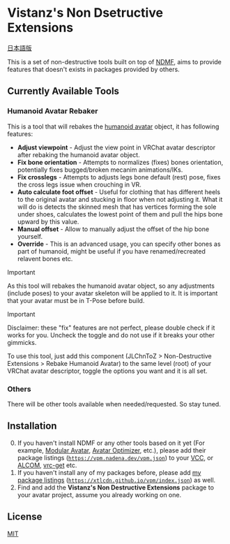 # Vistanz's Non Dsetructive Extensions

[日本語版](README.JA.md)

This is a set of non-destructive tools built on top of [NDMF](https://ndmf.nadena.dev/), aims to provide features that doesn't exists in packages provided by others.

## Currently Available Tools

### Humanoid Avatar Rebaker

This is a tool that will rebakes the [humanoid avatar](https://docs.unity3d.com/2022.3/Documentation/Manual/AvatarCreationandSetup.html) object, it has following features:

- **Adjust viewpoint** - Adjust the view point in VRChat avatar descriptor after rebaking the humanoid avatar object.
- **Fix bone orientation** - Attempts to normalizes (fixes) bones orientation, potentially fixes bugged/broken mecanim animations/IKs.
- **Fix crosslegs** - Attempts to adjusts legs bone default (rest) pose, fixes the cross legs issue when crouching in VR.
- **Auto calculate foot offset** - Useful for clothing that has different heels to the original avatar and stucking in floor when not adjusting it.
  What it will do is detects the skinned mesh that has vertices forming the sole under shoes, calculates the lowest point of them and pull the hips bone upward by this value.
- **Manual offset** - Allow to manually adjust the offset of the hip bone yourself.
- **Override** - This is an advanced usage, you can specify other bones as part of humanoid, might be useful if you have renamed/recreated relavent bones etc.

> [!IMPORTANT]
> As this tool will rebakes the humanoid avatar object, so any adjustments (include poses) to your avatar skeleton will be applied to it. It is important that your avatar must be in T-Pose before build.

> [!IMPORTANT]
> Disclaimer: these "fix" features are not perfect, please double check if it works for you. Uncheck the toggle and do not use if it breaks your other gimmicks.

To use this tool, just add this component (JLChnToZ > Non-Destructive Extensions > Rebake Humanoid Avatar) to the same level (root) of your VRChat avatar descriptor, toggle the options you want and it is all set.

### Others

There will be other tools available when needed/requested. So stay tuned.

## Installation

0. If you haven't install NDMF or any other tools based on it yet (For example, [Modular Avatar](https://modular-avatar.nadena.dev/), [Avatar Optimizer](https://vpm.anatawa12.com/avatar-optimizer/), etc.), please add their package listings ([`https://vpm.nadena.dev/vpm.json`](vcc://vpm/addRepo?url=https://vpm.nadena.dev/vpm.json)) to your [VCC](https://vcc.docs.vrchat.com/), or [ALCOM](https://vrc-get.anatawa12.com/alcom/), [vrc-get](https://github.com/vrc-get/vrc-get) etc.
1. If you haven't install any of my packages before, please add [my package listings](https://xtlcdn.github.io/vpm/) ([`https://xtlcdn.github.io/vpm/index.json`](vcc://vpm/addRepo?url=https://xtlcdn.github.io/vpm/index.json)) as well.
2. Find and add the **Vistanz's Non Destructive Extensions** package to your avatar project, assume you already working on one.

## License

[MIT](LICENSE)